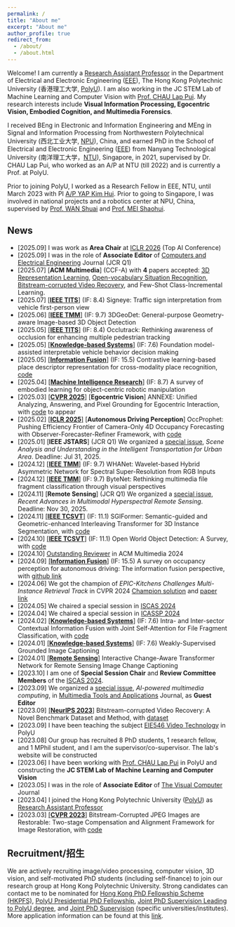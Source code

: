 ```yaml
---
permalink: /
title: "About me"
excerpt: "About me"
author_profile: true
redirect_from: 
  - /about/
  - /about.html
---
```


Welcome! I am currently a [Research Assistant Professor](https://research.polyu.edu.hk/en/persons/yi-wang-3) in the Department of Electrical and Electronic Engineering ([EEE](https://www.polyu.edu.hk/eie/)), The Hong Kong Polytechnic University (香港理工大学, [PolyU](https://www.polyu.edu.hk/)). I am also working in the JC STEM Lab of Machine Learning and Computer Vision with [Prof. CHAU Lap Pui](https://www.polyu.edu.hk/eee/people/academic-staff-and-teaching-staff/prof-chau-lap-pui/). My research interests include __Visual Information Processing, Egocentric Vision, Embodied Cognition, and Multimedia Forensics__.

I received BEng in Electronic and Information Engineering and MEng in Signal and Information Processing from Northwestern Polytechnical University (西北工业大学, [NPU](https://en.nwpu.edu.cn/)), China, and earned PhD in the School of Electrical and Electronic Engineering ([EEE](https://www.ntu.edu.sg/eee/)) from Nanyang Technological University (南洋理工大学，[NTU](https://www.ntu.edu.sg/)), Singapore, in 2021, supervised by Dr. CHAU Lap Pui, who worked as an A/P at NTU (till 2022) and is currently a Prof. at PolyU.

Prior to joining PolyU, I worked as a Research Fellow in EEE, NTU, until March 2023 with PI [A/P YAP Kim Hui](https://dr.ntu.edu.sg/cris/rp/rp01044). Prior to going to Singapore, I was involved in national projects and a robotics center at NPU, China, supervised by [Prof. WAN Shuai](https://teacher.nwpu.edu.cn/en/wanshuai.html) and [Prof. MEI Shaohui](https://teacher.nwpu.edu.cn/en/meishaohui.html).


## News
* [2025.09] I was work as __Area Chair__ at [ICLR 2026](https://iclr.cc/) (Top AI Conference)
* [2025.09] I was in the role of __Associate Editor__ of [Computers and Electrical Engineering](https://www.sciencedirect.com/journal/computers-and-electrical-engineering) Journal (JCR Q1)
* [2025.07] \[__ACM Multimedia__\] (CCF-A) with __4__ papers accepted: [3D Representation Learning](https://arxiv.org/abs/2508.02172), [Open-vocabulary Situation Recognition](https://arxiv.org/abs/2507.14686), [Bitstream-corrupted Video Recovery](https://arxiv.org/abs/2507.22481), and Few-Shot Class-Incremental Learning.
* [2025.07] [\[__IEEE TITS__\]](https://ieeexplore.ieee.org/abstract/document/11106397) (IF: 8.4) Signeye: Traffic sign interpretation from vehicle first-person view
* [2025.06] [\[__IEEE TMM__\]](https://arxiv.org/abs/2506.09541) (IF: 9.7) 3DGeoDet: General-purpose Geometry-aware Image-based 3D Object Detection
* [2025.05] [\[__IEEE TITS__\]](https://ieeexplore.ieee.org/abstract/document/11000439) (IF: 8.4) Occlutrack: Rethinking awareness of occlusion for enhancing multiple pedestrian tracking
* [2025.05] [\[__Knowledge-based Systems__\]](https://www.sciencedirect.com/science/article/abs/pii/S0950705125009141) (IF: 7.6) Foundation model-assisted interpretable vehicle behavior decision making
* [2025.05] [\[__Information Fusion__\]](https://www.sciencedirect.com/science/article/pii/S1566253525004245) (IF: 15.5) Contrastive learning-based place descriptor representation for cross-modality place recognition, [code](https://github.com/emilyemliyM/Cross-PRNet)
* [2025.04] [\[__Machine Intelligence Research__\]](https://link.springer.com/article/10.1007/s11633-025-1542-8) (IF: 8.7) A survey of embodied learning for object-centric robotic manipulation
* [2025.03] [\[__CVPR 2025__\]](https://arxiv.org/abs/2504.01472) [__Egocentric Vision__] ANNEXE: Unified Analyzing, Answering, and Pixel Grounding for Egocentric Interaction, with [code](https://yuggiehk.github.io/annexe/) to appear
* [2025.02] [\[__ICLR 2025__\]](https://arxiv.org/abs/2502.15180) [__Autonomous Driving Perception__] OccProphet: Pushing Efficiency Frontier of Camera-Only 4D Occupancy Forecasting with Observer-Forecaster-Refiner Framework, with [code](https://github.com/JLChen-C/OccProphet)
* [2025.01] \[__IEEE JSTARS__\] (JCR Q1) We organized a [special issue](https://www.grss-ieee.org/wp-content/uploads/2024/12/cfp_Scene-Analysis-and-Understanding-in-the-Intelligent-Transportation-for-Urban-Area.pdf), *Scene Analysis and Understanding in the Intelligent Transportation for Urban Area*. Deadline: Jul 31, 2025.
* [2024.12] [\[__IEEE TMM__\]](https://ieeexplore.ieee.org/abstract/document/10812768) (IF: 9.7) WHANet: Wavelet-based Hybrid Asymmetric Network for Spectral Super-Resolution from RGB Inputs
* [2024.12] [\[__IEEE TMM__\]](https://ieeexplore.ieee.org/abstract/document/10812851/) (IF: 9.7) ByteNet: Rethinking multimedia file fragment classification through visual perspectives
* [2024.11] \[__Remote Sensing__\] (JCR Q1) We organized a [special issue](https://www.mdpi.com/journal/remotesensing/special_issues/49AB45KC06), *Recent Advances in Multimodal Hyperspectral Remote Sensing*. Deadline: Nov 30, 2025.
* [2024.11] [\[__IEEE TCSVT__\]](https://ieeexplore.ieee.org/document/10753065) (IF: 11.1) SGIFormer: Semantic-guided and Geometric-enhanced Interleaving Transformer for 3D Instance Segmentation, with [code](https://rayyoh.github.io/sgiformer)
* [2024.10] [\[__IEEE TCSVT__\]](https://ieeexplore.ieee.org/abstract/document/10716705) (IF: 11.1) Open World Object Detection: A Survey, with [code](https://github.com/ArminLee/OWOD_Review)
* [2024.10] [Outstanding Reviewer](https://2024.acmmm.org/outstanding-ac-reviewer) in ACM Multimedia 2024
* [2024.09] [\[__Information Fusion__\]](https://www.sciencedirect.com/science/article/abs/pii/S1566253524004494) (IF: 15.5) A survey on occupancy perception for autonomous driving: The information fusion perspective, with [github link](https://github.com/HuaiyuanXu/3D-Occupancy-Perception)
* [2024.06] We got the champion of *EPIC-Kitchens Challenges Multi-Instance Retrieval Track* in CVPR 2024 [Champion solution](https://codalab.lisn.upsaclay.fr/competitions/617#results) and [paper link](https://arxiv.org/pdf/2406.12256)
* [2024.05] We chaired a special session in [ISCAS 2024](https://epapers2.org/iscas2024/ESR/session_view.php?session_id=53)
* [2024.04] We chaired a special session in [ICASSP 2024](https://cmsworkshops.com/ICASSP2024/view_session.php?SessionID=1318)
* [2024.02] [\[__Knowledge-based Systems__\]](https://authors.elsevier.com/c/1iiBw3OAb9CyZK) (IF: 7.6) Intra- and Inter-sector Contextual Information Fusion with Joint Self-Attention for File Fragment Classification, with [code](https://github.com/WangyiNTU/JSANet)
* [2024.01] [\[__Knowledge-based Systems__\]](https://www.sciencedirect.com/science/article/abs/pii/S0950705124000686) (IF: 7.6) Weakly-Supervised Grounded Image Captioning
* [2024.01] [\[__Remote Sensing__\]](https://www.mdpi.com/2072-4292/15/23/5611) Interactive Change-Aware Transformer Network for Remote Sensing Image Change Captioning
* [2023.10] I am one of __Special Session Chair__ and __Review Committee Members__ of the [ISCAS 2024](https://2024.ieee-iscas.org).
* [2023.09] We organized a [special issue](https://www.springer.com/journal/11042/updates/26069580), *AI-powered multimedia computing*, in [Multimedia Tools and Applications](https://www.springer.com/journal/11042) Journal, as __Guest Editor__
* [2023.09] [\[__NeurIPS 2023__\]](https://arxiv.org/abs/2309.13890) Bitstream-corrupted Video Recovery: A Novel Benchmark Dataset and Method, with [dataset](https://github.com/LIUTIGHE/BSCV-Dataset)
* [2023.09] I have been teaching the subject [EIE546 Video Technology](https://www.polyu.edu.hk/eee/-/media/department/eee/content/study/subject-syllabi/eee-subject-syllabi/msc-subjects/2023-2024/eie546.pdf) in PolyU
* [2023.08] Our group has recruited 8 PhD students, 1 research fellow, and 1 MPhil student, and I am the supervisor/co-supervisor. The lab's website will be constructed
* [2023.06] I have been working with [Prof. CHAU Lap Pui](https://www.polyu.edu.hk/eie/people/academic-staff/prof-chau-lap-pui/) in PolyU and constructing the __JC STEM Lab of Machine Learning and Computer Vision__
* [2023.05] I was in the role of __Associate Editor__ of [The Visual Computer](https://www.springer.com/journal/371) Journal
* [2023.04] I joined the Hong Kong Polytechnic University ([PolyU](https://www.polyu.edu.hk/)) as [Research Assistant Professor](https://research.polyu.edu.hk/en/persons/yi-wang-3)
* [2023.03] [\[__CVPR 2023__\]](https://arxiv.org/abs/2304.06976) Bitstream-Corrupted JPEG Images are Restorable: Two-stage Compensation and Alignment Framework for Image Restoration, with [code](https://github.com/wenyang001/Two-ACIR)


## Recruitment/招生
We are actively recruiting image/video processing, computer vision, 3D vision, and self-motivated PhD students (including self-finance) to join our research group at Hong Kong Polytechnic University. Strong candidates can contact me to be nominated for [Hong Kong PhD Fellowship Scheme (HKPFS)](https://www.polyu.edu.hk/gs/prospective-students/hkpfs/), [PolyU Presidential PhD Fellowship](https://www.polyu.edu.hk/gs/prospective-students/fellowship-scholarship-schemes/pppfs/?sc_lang=en), [Joint PhD Supervision Leading to PolyU degree](https://www.polyu.edu.hk/gs/prospective-students/collaborative-phd-programmes/joint-phd-supervision-programmes-leading-to-a-polyu-degree/), and [Joint PhD Supervision](https://www.polyu.edu.hk/gs/prospective-students/collaborative-phd-programmes/joint-phd-supervision-schemes/) (specific universities/institutes). More application information can be found at this [link](https://www.polyu.edu.hk/gs/news-and-events/phd-info-days-2025/).

<!---
* [2024.11] Promote 2025 7th International Conference on Image, Video and Signal Processing, March 4-6, 2025 Kawasaki, Japan. [Call for paper](https://ivsp.net/call%20for%20papers.html).
-->

<!---
Please refer to [This Link](https://www.eie.polyu.edu.hk/~lpchau/) for the PhD. 
-->

<!---
Please refer to [This Link](https://www.eie.polyu.edu.hk/~lpchau/) for the Contact.
-->

<!---
fill [here](https://forms.office.com/r/WKHmJEaBDb) or
-->

<!---
* [2023.07] I was invited to give a talk titled __Machine Learning in Multimedia Forensics__ by [Cyber Security and Technology Crime Bureau](https://www.police.gov.hk/ppp_en/04_crime_matters/tcd/tcd.html), Hong Kong Police Force.
-->

<!-- {% include base_path %}

{% for post in site.news reversed %}
  {% include news.html %}
{% endfor %} -->

<!-- My co-authors and colleagues of the research group include  -->

<!-- I earned my PhD in Political Science from the
[University *of* North Carolina *at* Chapel Hill](https://www.unc.edu) and my
B.A. in Political Science from [Haverford College](https://www.haverford.edu).
My academic work has been [published](publications) or is forthcoming in
*International Studies Quarterly*, *Conflict Management and Peace Science*,
*Political Science Research and Methods*, and *PS: Political Science & Politics*,
among other outlets. This [research](research) explores the causes and
consequences of political violence using a broad variety of methods such as
latent variable models, geospatial analysis, and big data. While primarily
focused on civil conflict, it also examines contentious political phenomena
including terrorism and economic statecraft, and develops new measures of
institutions in international relations. I have [teaching](teaching) experience
in both quantitative methodology and international relations, and am a certified
instructor with [The Carpentries](https://carpentries.org). -->
